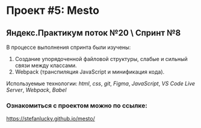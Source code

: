 # Проект #5: Mesto
## Яндекс.Практикум поток №20 \\ Спринт №8

В процессе выполнения спринта были изучены:
1. Создание упорядоченной файловой структуры, слабые и сильный связи между классами.
2. Webpack (транспиляция JavaScript и минификация кода).


Используемые технологии: *html*, *css*, *git*, *Figma*, *JavaScript*, *VS Code Live Server*, *Webpack*, *Babel*

### Ознакомиться с проектом можно по ссылке:
https://stefanlucky.github.io/mesto/
